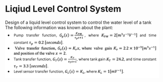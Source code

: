# Liqiud Level Control System
Design of a liquid level control system to control the water level of a tank
The following information was known about the plant:
![tranfer functions](https://github.com/aniekanBane/Liqiud-level-control-system/blob/main/tfcn.png)

